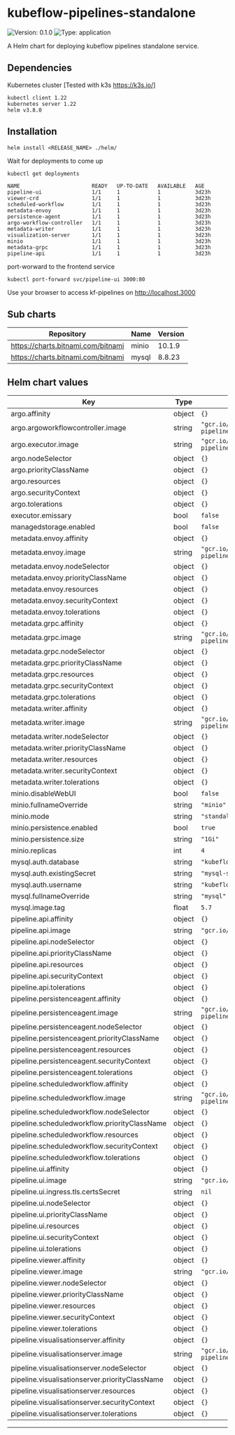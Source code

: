 # kubeflow-pipelines-standalone

![Version: 0.1.0](https://img.shields.io/badge/Version-0.1.0-informational?style=flat-square) ![Type: application](https://img.shields.io/badge/Type-application-informational?style=flat-square)

A Helm chart for deploying kubeflow pipelines standalone service.

## Dependencies
Kubernetes cluster [Tested with k3s https://k3s.io/]
```
kubectl client 1.22
kubernetes server 1.22
helm v3.8.0
```
 
## Installation

```
helm install <RELEASE_NAME> ./helm/
```
Wait for deployments to come up

```
kubectl get deployments

NAME                       READY   UP-TO-DATE   AVAILABLE   AGE
pipeline-ui                1/1     1            1           3d23h
viewer-crd                 1/1     1            1           3d23h
scheduled-workflow         1/1     1            1           3d23h
metadata-envoy             1/1     1            1           3d23h
persistence-agent          1/1     1            1           3d23h
argo-workflow-controller   1/1     1            1           3d23h
metadata-writer            1/1     1            1           3d23h
visualization-server       1/1     1            1           3d23h
minio                      1/1     1            1           3d23h
metadata-grpc              1/1     1            1           3d23h
pipeline-api               1/1     1            1           3d23h
```
port-worward to the frontend service
```
kubectl port-forward svc/pipeline-ui 3000:80
```
Use your browser to access kf-pipelines on http://localhost.3000
## Sub charts

| Repository | Name | Version |
|------------|------|---------|
| https://charts.bitnami.com/bitnami | minio | 10.1.9 |
| https://charts.bitnami.com/bitnami | mysql | 8.8.23 |

## Helm chart values

| Key | Type | Default | Description |
|-----|------|---------|-------------|
| argo.affinity | object | `{}` |  |
| argo.argoworkflowcontroller.image | string | `"gcr.io/ml-pipeline/google/pipelines/argoworkflowcontroller:1.8.0"` |  |
| argo.executor.image | string | `"gcr.io/ml-pipeline/google/pipelines/argoexecutor:1.8.0"` |  |
| argo.nodeSelector | object | `{}` |  |
| argo.priorityClassName | object | `{}` |  |
| argo.resources | object | `{}` |  |
| argo.securityContext | object | `{}` |  |
| argo.tolerations | object | `{}` |  |
| executor.emissary | bool | `false` |  |
| managedstorage.enabled | bool | `false` |  |
| metadata.envoy.affinity | object | `{}` |  |
| metadata.envoy.image | string | `"gcr.io/ml-pipeline/google/pipelines/metadataenvoy:1.8.0"` |  |
| metadata.envoy.nodeSelector | object | `{}` |  |
| metadata.envoy.priorityClassName | object | `{}` |  |
| metadata.envoy.resources | object | `{}` |  |
| metadata.envoy.securityContext | object | `{}` |  |
| metadata.envoy.tolerations | object | `{}` |  |
| metadata.grpc.affinity | object | `{}` |  |
| metadata.grpc.image | string | `"gcr.io/ml-pipeline/google/pipelines/metadataserver:1.8.0"` |  |
| metadata.grpc.nodeSelector | object | `{}` |  |
| metadata.grpc.priorityClassName | object | `{}` |  |
| metadata.grpc.resources | object | `{}` |  |
| metadata.grpc.securityContext | object | `{}` |  |
| metadata.grpc.tolerations | object | `{}` |  |
| metadata.writer.affinity | object | `{}` |  |
| metadata.writer.image | string | `"gcr.io/ml-pipeline/google/pipelines/metadatawriter:1.8.0"` |  |
| metadata.writer.nodeSelector | object | `{}` |  |
| metadata.writer.priorityClassName | object | `{}` |  |
| metadata.writer.resources | object | `{}` |  |
| metadata.writer.securityContext | object | `{}` |  |
| metadata.writer.tolerations | object | `{}` |  |
| minio.disableWebUI | bool | `false` |  |
| minio.fullnameOverride | string | `"minio"` |  |
| minio.mode | string | `"standalone"` |  |
| minio.persistence.enabled | bool | `true` |  |
| minio.persistence.size | string | `"1Gi"` |  |
| minio.replicas | int | `4` |  |
| mysql.auth.database | string | `"kubeflow"` |  |
| mysql.auth.existingSecret | string | `"mysql-secret"` |  |
| mysql.auth.username | string | `"kubeflow"` |  |
| mysql.fullnameOverride | string | `"mysql"` |  |
| mysql.image.tag | float | `5.7` |  |
| pipeline.api.affinity | object | `{}` |  |
| pipeline.api.image | string | `"gcr.io/ml-pipeline/google/pipelines/apiserver:1.8.0"` |  |
| pipeline.api.nodeSelector | object | `{}` |  |
| pipeline.api.priorityClassName | object | `{}` |  |
| pipeline.api.resources | object | `{}` |  |
| pipeline.api.securityContext | object | `{}` |  |
| pipeline.api.tolerations | object | `{}` |  |
| pipeline.persistenceagent.affinity | object | `{}` |  |
| pipeline.persistenceagent.image | string | `"gcr.io/ml-pipeline/google/pipelines/persistenceagent:1.8.0"` |  |
| pipeline.persistenceagent.nodeSelector | object | `{}` |  |
| pipeline.persistenceagent.priorityClassName | object | `{}` |  |
| pipeline.persistenceagent.resources | object | `{}` |  |
| pipeline.persistenceagent.securityContext | object | `{}` |  |
| pipeline.persistenceagent.tolerations | object | `{}` |  |
| pipeline.scheduledworkflow.affinity | object | `{}` |  |
| pipeline.scheduledworkflow.image | string | `"gcr.io/ml-pipeline/google/pipelines/scheduledworkflow:1.8.0"` |  |
| pipeline.scheduledworkflow.nodeSelector | object | `{}` |  |
| pipeline.scheduledworkflow.priorityClassName | object | `{}` |  |
| pipeline.scheduledworkflow.resources | object | `{}` |  |
| pipeline.scheduledworkflow.securityContext | object | `{}` |  |
| pipeline.scheduledworkflow.tolerations | object | `{}` |  |
| pipeline.ui.affinity | object | `{}` |  |
| pipeline.ui.image | string | `"gcr.io/ml-pipeline/google/pipelines/frontend:1.8.0"` |  |
| pipeline.ui.ingress.tls.certsSecret | string | `nil` |  |
| pipeline.ui.nodeSelector | object | `{}` |  |
| pipeline.ui.priorityClassName | object | `{}` |  |
| pipeline.ui.resources | object | `{}` |  |
| pipeline.ui.securityContext | object | `{}` |  |
| pipeline.ui.tolerations | object | `{}` |  |
| pipeline.viewer.affinity | object | `{}` |  |
| pipeline.viewer.image | string | `"gcr.io/ml-pipeline/google/pipelines/viewercrd:1.8.0"` |  |
| pipeline.viewer.nodeSelector | object | `{}` |  |
| pipeline.viewer.priorityClassName | object | `{}` |  |
| pipeline.viewer.resources | object | `{}` |  |
| pipeline.viewer.securityContext | object | `{}` |  |
| pipeline.viewer.tolerations | object | `{}` |  |
| pipeline.visualisationserver.affinity | object | `{}` |  |
| pipeline.visualisationserver.image | string | `"gcr.io/ml-pipeline/google/pipelines/visualizationserver:1.8.0"` |  |
| pipeline.visualisationserver.nodeSelector | object | `{}` |  |
| pipeline.visualisationserver.priorityClassName | object | `{}` |  |
| pipeline.visualisationserver.resources | object | `{}` |  |
| pipeline.visualisationserver.securityContext | object | `{}` |  |
| pipeline.visualisationserver.tolerations | object | `{}` |  |

----------------------------------------------
